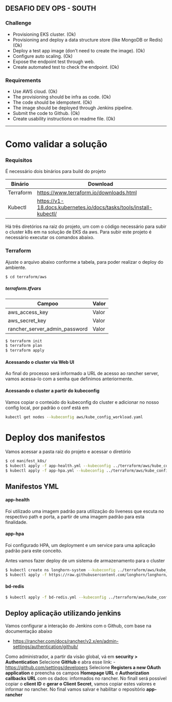## DESAFIO DEV OPS - SOUTH 
### Challenge
* Provisioning EKS cluster. (Ok)
* Provisioning and deploy a data structure store (like MongoDB or Redis) (Ok)
* Deploy a test app image (don’t need to create the image). (Ok)
* Configure auto scaling. (Ok)
* Expose the endpoint test through web. 
* Create automated test to check the endpoint. (Ok)
### Requirements
* Use AWS cloud. (Ok)
* The provisioning should be infra as code. (Ok) 
* The code should be idempotent. (Ok)
* The image should be deployed through Jenkins pipeline. 
* Submit the code to Github. (Ok)
* Create usability instructions on readme file. (Ok)

______
# Como validar a solução

### Requisitos
É necessário dois binários para build do projeto

| Binário | Download |
| ------ | ------ |
| Terraform | https://www.terraform.io/downloads.html |
| Kubectl | https://v1-18.docs.kubernetes.io/docs/tasks/tools/install-kubectl/ |

Há três diretórios na raiz do projeto, um com o código necessário para subir o cluster k8s em na solução de EKS da aws. Para subir este projeto é necessário executar os comandos abaixo.
### Terraform
Ajuste o arquivo abaixo conforme a tabela, para poder realizar o deploy do ambiente.
```sh
$ cd terraform/aws
```
##### terraform.tfvars
| Campoo | Valor |
| ------ | ------ |
| aws_access_key | Valor |
| aws_secret_key | Valor |
| rancher_server_admin_password | Valor |

```sh
$ terraform init
$ terraform plan
$ terraform apply
```

#### Acessando o cluster via Web UI
Ao final do processo será informado a URL de acesso ao rancher server, vamos acessa-lo com a senha que definimos anteriormente. 
#### Acessando o cluster a partir do kubeconfig
Vamos copiar o conteúdo do kubeconfig do cluster e adicionar no nosso config local, por padrão o conf está em 
```sh
kubectl get nodes --kubeconfig aws/kube_config_workload.yaml
```
# Deploy dos manifestos 
Vamos acessar a pasta raiz do projeto e acessar o diretório 
```sh
$ cd manifest_k8s/
$ kubectl apply -f app-health.yml --kubeconfig ../terraform/aws/kube_config_workload.yaml
$ kubectl apply -f app-hpa.yml --kubeconfig ../terraform/aws/kube_config_workload.yaml
```

## Manifestos YML
#### app-health
Foi utilizado uma imagem padrão para utilização do liveness que escuta no respectivo path e porta, a partir de uma imagem padrão para esta finalidade.
#### app-hpa
Foi configurado HPA, um deployment e um service para uma aplicação padrão para este conceito.

Antes vamos fazer deploy de um sistema de armazenamento para o cluster
```sh
$ kubectl create ns longhorn-system --kubeconfig ../terraform/aws/kube_config_workload.yaml 
$ kubectl apply -f https://raw.githubusercontent.com/longhorn/longhorn/master/deploy/longhorn.yaml
```
#### bd-redis
```sh
$ kubectl apply -f bd-redis.yml --kubeconfig ../terraform/aws/kube_config_workload.yaml
```
## Deploy aplicação utilizando jenkins
Vamos configurar a interação do Jenkins com o Github, com base na documentação abaixo
- https://rancher.com/docs/rancher/v2.x/en/admin-settings/authentication/github/


Como administrador, a partir da visão global, vá em **security > Authentication**
Selecione **GitHub** e abra esse link:
    - https://github.com/settings/developers
Selecione **Registers a new OAuth application** e preencha os campos **Homepage URL** e **Authorization callbacks URL** com os dados:
informados no rancher.
No finall será possível copiar o **client ID** e **gerar o Client Secret**, vamos copiar estes valores e informar no rancher.
No final vamos salvar e habilitar o repositório **app-rancher**